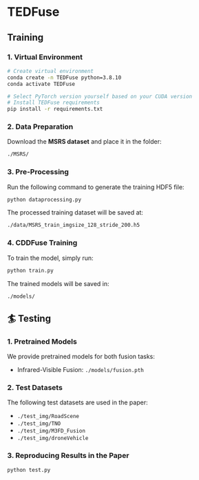 
#  TEDFuse


##  Training

### 1. Virtual Environment

```bash
# Create virtual environment
conda create -n TEDFuse python=3.8.10
conda activate TEDFuse

# Select PyTorch version yourself based on your CUDA version
# Install TEDFuse requirements
pip install -r requirements.txt
```

### 2. Data Preparation

Download the **MSRS dataset**  and place it in the folder:

```bash
./MSRS/
```

### 3. Pre-Processing

Run the following command to generate the training HDF5 file:

```bash
python dataprocessing.py
```

The processed training dataset will be saved at:

```bash
./data/MSRS_train_imgsize_128_stride_200.h5
```

### 4. CDDFuse Training

To train the model, simply run:

```bash
python train.py
```

The trained models will be saved in:

```bash
./models/
```

## 🏄 Testing

### 1. Pretrained Models

We provide pretrained models for both fusion tasks:

- Infrared-Visible Fusion: `./models/fusion.pth`


### 2. Test Datasets

The following test datasets are used in the paper:


- `./test_img/RoadScene`
- `./test_img/TNO`
- `./test_img/M3FD_Fusion`
- `./test_img/droneVehicle`


### 3. Reproducing Results in the Paper


```bash
python test.py
```

